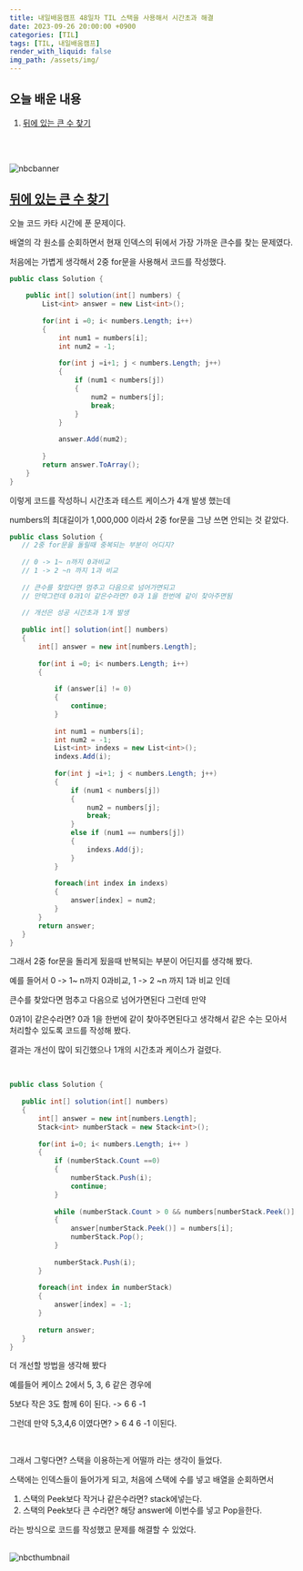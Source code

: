 ```yaml
---
title: 내일배움캠프 48일차 TIL 스택을 사용해서 시간초과 해결
date: 2023-09-26 20:00:00 +0900
categories: [TIL]
tags: [TIL, 내일배움캠프]
render_with_liquid: false
img_path: /assets/img/
---
```


## 오늘 배운 내용

1. [뒤에 있는 큰 수 찾기](https://school.programmers.co.kr/learn/courses/30/lessons/154539)

<br/>
<br/>

![nbcbanner](TILbanner.png)

## [뒤에 있는 큰 수 찾기](https://school.programmers.co.kr/learn/courses/30/lessons/154539)

오늘 코드 카타 시간에 푼 문제이다.

배열의 각 원소를 순회하면서 현재 인덱스의 뒤에서 가장 가까운 큰수를 찾는 문제였다.

처음에는 가볍게 생각해서 2중 for문을 사용해서 코드를 작성했다.

```cs
public class Solution {
    
    public int[] solution(int[] numbers) {
        List<int> answer = new List<int>();
        
        for(int i =0; i< numbers.Length; i++)
        {
            int num1 = numbers[i];
            int num2 = -1;
            
            for(int j =i+1; j < numbers.Length; j++)
            {
                if (num1 < numbers[j])
                {
                    num2 = numbers[j];
                    break;
                }
            }
            
            answer.Add(num2);
       
        }
        return answer.ToArray();
    }
}
```
 이렇게 코드를 작성하니 시간초과 테스트 케이스가 4개 발생 했는데
 
 numbers의 최대길이가 1,000,000 이라서 2중 for문을 그냥 쓰면 안되는 것 같았다.

 ```cs
 public class Solution {
    // 2중 for문을 돌릴때 중복되는 부분이 어디지?
    
    // 0 -> 1~ n까지 0과비교
    // 1 -> 2 ~n 까지 1과 비교
    
    // 큰수를 찾았다면 멈추고 다음으로 넘어가면되고
    // 만약그런데 0과1이 같은수라면? 0과 1을 한번에 같이 찾아주면됨
    
    // 개선은 성공 시간초과 1개 발생
    
    public int[] solution(int[] numbers) 
    {
        int[] answer = new int[numbers.Length];
        
        for(int i =0; i< numbers.Length; i++)
        {
            
            if (answer[i] != 0)
            {
                continue;
            }
            
            int num1 = numbers[i];
            int num2 = -1;
            List<int> indexs = new List<int>();
            indexs.Add(i);
            
            for(int j =i+1; j < numbers.Length; j++)
            {
                if (num1 < numbers[j])
                {
                    num2 = numbers[j];
                    break;
                }
                else if (num1 == numbers[j])
                {
                    indexs.Add(j);
                }
            }
            
            foreach(int index in indexs)
            {
                answer[index] = num2;
            }
        }
        return answer;
    }
}
 ```

 그래서 2중 for문을 돌리게 됬을때 반복되는 부분이 어딘지를 생각해 봤다.

 예를 들어서 0 -> 1~ n까지 0과비교,  1 -> 2 ~n 까지 1과 비교 인데
    
 큰수를 찾았다면 멈추고 다음으로 넘어가면된다 그런데 만약
  
0과1이 같은수라면? 0과 1을 한번에 같이 찾아주면된다고 생각해서 같은 수는 모아서 처리할수 있도록 코드를 작성해 봤다.

 결과는 개선이 많이 되긴했으나 1개의 시간초과 케이스가 걸렸다.

 <br/>

 ```cs
 public class Solution {
    
    public int[] solution(int[] numbers) 
    {
        int[] answer = new int[numbers.Length];
        Stack<int> numberStack = new Stack<int>();
        
        for(int i=0; i< numbers.Length; i++ )
        {
            if (numberStack.Count ==0)
            {
                numberStack.Push(i);
                continue;
            }
            
            while (numberStack.Count > 0 && numbers[numberStack.Peek()] < numbers[i])
            {
                answer[numberStack.Peek()] = numbers[i];
                numberStack.Pop();
            }
            
            numberStack.Push(i);
        }
        
        foreach(int index in numberStack)
        {
            answer[index] = -1;
        }
        
        return answer;
    }
}
 ```

더 개선할 방법을 생각해 봤다
 
예를들어 케이스 2에서 5, 3, 6 같은 경우에
    
5보다 작은 3도 함께 6이 된다. -> 6 6 -1

그런데 만약 5,3,4,6 이였다면? > 6 4 6 -1 이된다.
    
<br/>

그래서 그렇다면? 스택을 이용하는게 어떨까 라는 생각이 들었다.

스택에는 인덱스들이 들어가게 되고, 처음에 스택에 수를 넣고 배열을 순회하면서
    
1. 스택의 Peek보다 작거나 같은수라면? stack에넣는다.
2. 스택의 Peek보다 큰 수라면? 해당 answer에 이번수를 넣고 Pop을한다.

라는 방식으로 코드를 작성했고 문제를 해결할 수 있었다.
<br/>
<br/>

![nbcthumbnail](thumbnail-image.png)